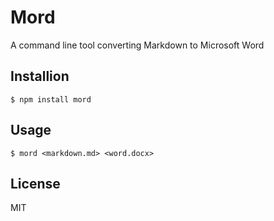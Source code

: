 # Mord

A command line tool converting Markdown to Microsoft Word

## Installion

    $ npm install mord

## Usage

    $ mord <markdown.md> <word.docx>

## License

MIT